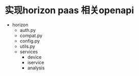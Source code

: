 # 实现horizon paas 相关openapi

- horizon
    - auth.py
    - compat.py
    - config.py
    - utils.py
    - services
      - device
      - iservice
      - analysis